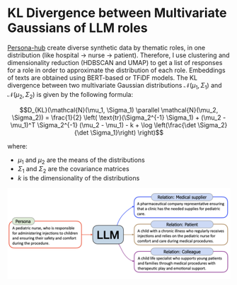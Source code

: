 # KL Divergence between Multivariate Gaussians of LLM roles

[Persona-hub](https://arxiv.org/pdf/2406.20094v1) create diverse synthetic data by thematic roles, in one distribution (like hospital -> nurse -> patient). Therefore, I use clustering and dimensionality reduction (HDBSCAN and UMAP) to get a list of responses for a role in order to approximate the distribution of each role. Embeddings of texts are obtained using BERT-based or TFiDF models. The KL divergence between two multivariate Gaussian distributions $`\mathcal{N}(\mu_1, \Sigma_1)`$ and $`\mathcal{N}(\mu_2, \Sigma_2)`$ is given by the following formula:

```math
D_{KL}(\mathcal{N}(\mu_1, \Sigma_1) \parallel \mathcal{N}(\mu_2, \Sigma_2)) =
\frac{1}{2} \left( \text{tr}(\Sigma_2^{-1} \Sigma_1) + (\mu_2 - \mu_1)^T \Sigma_2^{-1} (\mu_2 - \mu_1) - k + \log \left(\frac{\det \Sigma_2}{\det \Sigma_1}\right) \right)
```

where:
- $`\mu_1`$ and $`\mu_2`$ are the means of the distributions
- $`\Sigma_1`$ and $`\Sigma_2`$ are the covariance matrices
- $`k`$ is the dimensionality of the distributions



![llm-condition](personahub-pipe.png)
